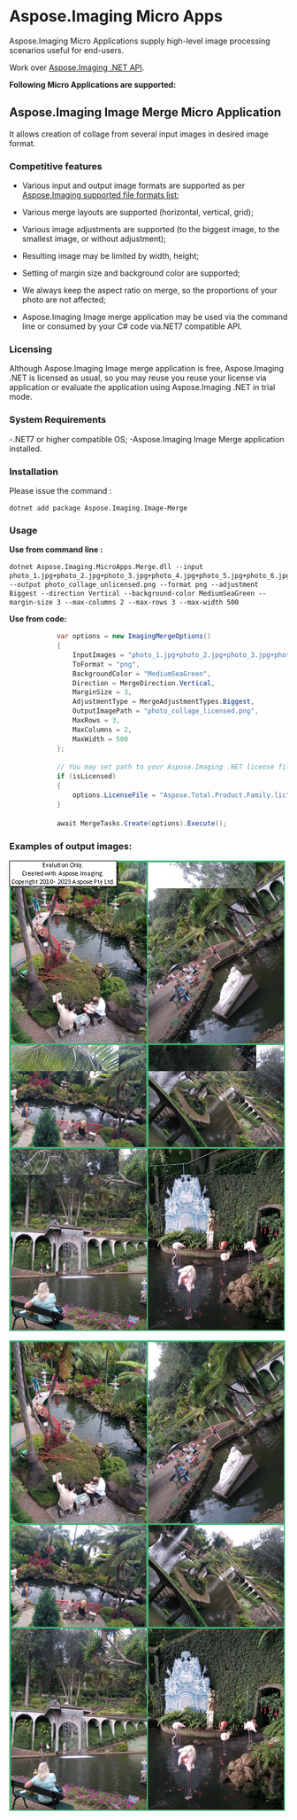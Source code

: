 # Aspose.Imaging Micro Apps
Aspose.Imaging Micro Applications supply high-level image processing scenarios useful for end-users.

Work over [Aspose.Imaging .NET API](https://products.aspose.com/imaging/net/).

**Following Micro Applications are supported:**

## Aspose.Imaging Image Merge Micro Application 

It allows creation of collage from several input images in desired image format.

### Competitive features

- Various input and output image formats are supported as per [Aspose.Imaging supported file formats list](https://docs.aspose.com/imaging/net/supported-file-formats/); 

- Various merge layouts are supported (horizontal, vertical, grid);

- Various image adjustments are supported (to the biggest image, to the smallest image, or without adjustment);

- Resulting image may be limited by width, height;

- Setting of margin size and background color are supported;

- We always keep the aspect ratio on merge, so the proportions of your photo are not affected;

- Aspose.Imaging Image merge application may be used via the command line or consumed by your C# code via.NET7 compatible API.

### Licensing

Although Aspose.Imaging Image merge application is free, Aspose.Imaging .NET is licensed as usual, so you may reuse you reuse your
license via application or evaluate the application using Aspose.Imaging .NET in trial mode. 

### System Requirements
-.NET7 or higher compatible OS;
-Aspose.Imaging Image Merge application installed.

### Installation

Please issue the command :

```
dotnet add package Aspose.Imaging.Image-Merge
```

### Usage
**Use from command line :**

```
dotnet Aspose.Imaging.MicroApps.Merge.dll --input photo_1.jpg+photo_2.jpg+photo_3.jpg+photo_4.jpg+photo_5.jpg+photo_6.jpg --output photo_collage_unlicensed.png --format png --adjustment Biggest --direction Vertical --background-color MediumSeaGreen --margin-size 3 --max-columns 2 --max-rows 3 --max-width 500
```

**Use from code:**

``` csharp
			var options = new ImagingMergeOptions()
			{
				InputImages = "photo_1.jpg+photo_2.jpg+photo_3.jpg+photo_4.jpg+photo_5.jpg+photo_6.jpg".Split("+"),
				ToFormat = "png",
				BackgroundColor = "MediumSeaGreen",
				Direction = MergeDirection.Vertical,
				MarginSize = 3,
				AdjustmentType = MergeAdjustmentTypes.Biggest,
				OutputImagePath = "photo_collage_licensed.png",
				MaxRows = 3,
				MaxColumns = 2,
				MaxWidth = 500
			};

			// You may set path to your Aspose.Imaging .NET license file via parameters
			if (isLicensed)
			{
				options.LicenseFile = "Aspose.Total.Product.Family.lic";
			}

			await MergeTasks.Create(options).Execute();
```

### Examples of output images:

![Example of collage produced by Aspose.Imaging Image merge Apps via command line](assets/images/photo_collage_unlicensed.png)

![Example of collage produced by Aspose.Imaging Image merge Apps from rectangular shapes](assets/images/photo_collage_licensed.png)


